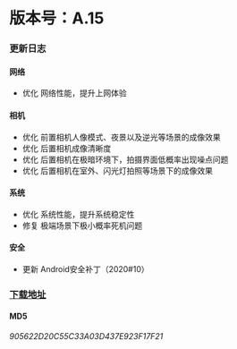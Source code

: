 # 版本号：A.15

### 更新日志

#### 网络
- 优化 网络性能，提升上网体验

#### 相机
- 优化 前置相机人像模式、夜景以及逆光等场景的成像效果
- 优化 后置相机成像清晰度
- 优化 后置相机在极暗环境下，拍摄界面低概率出现噪点问题
- 优化 后置相机在室外、闪光灯拍照等场景下的成像效果

#### 系统
- 优化 系统性能，提升系统稳定性
- 修复 极端场景下极小概率死机问题

#### 安全
- 更新 Android安全补丁（2020#10）

### [下载地址](https://download.c.realme.com/osupdate/RMX2175_11_OTA_0150_all_ztdBpgIavDnf.ozip)

#### MD5
*905622D20C55C33A03D437E923F17F21*

